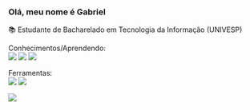 ### Olá, meu nome é Gabriel

📚 Estudante de Bacharelado em Tecnologia da Informação (UNIVESP)  


Conhecimentos/Aprendendo: 
<br>
<img src="https://img.shields.io/badge/CSS3-1572B6?style=for-the-badge&logo=css3&logoColor=white">
<img src="https://img.shields.io/badge/HTML5-E34F26?style=for-the-badge&logo=html5&logoColor=white">
<img src="https://img.shields.io/badge/JavaScript-323330?style=for-the-badge&logo=javascript&logoColor=F7DF1E">


Ferramentas:
<br>
<img src="https://img.shields.io/badge/VSCode-0078D4?style=for-the-badge&logo=visual%20studio%20code&logoColor=white">
<img src="https://img.shields.io/badge/Figma-F24E1E?style=for-the-badge&logo=figma&logoColor=white">


<a href="https://www.linkedin.com/in/gabrielbarrossilva/"><img src="https://img.shields.io/badge/LinkedIn-0077B5?style=for-the-badge&logo=linkedin&logoColor=white"></a>
